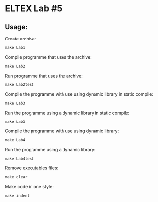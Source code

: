 # ELTEX Lab #5


## Usage:

Create archive:
```makefile
make Lab1
```
Compile programme that uses the archive:  
```makefile
make Lab2
```
Run programme that uses the archive:  
```makefile
make Lab2test
```
Compile the programme with use using dynamic library in static compile:
```makefile
make Lab3
```
Run the programme using a dynamic library in static compile:  
```makefile
make Lab3
```
Compile the programme with use using dynamic library:
```makefile
make Lab4
```
Run the programme using a dynamic library:  
```makefile
make Lab4test
```
 Remove executables files:
```makefile
make clear  
```
Make code in one style: 
```makefile
make indent  
```
